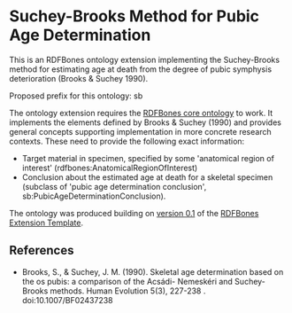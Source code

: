 # Suchey-Brooks Method for Pubic Age Determination
This is an RDFBones ontology extension implementing the Suchey-Brooks method for estimating age at death from the degree of pubic symphysis deterioration (Brooks & Suchey 1990).

Proposed prefix for this ontology: sb

The ontology extension requires the [RDFBones core ontology](https://github.com/RDFBones/RDFBones-O) to work. It implements the elements defined by Brooks & Suchey (1990) and provides general concepts supporting implementation in more concrete research contexts. These need to provide the following exact information:

  * Target material in specimen, specified by some 'anatomical region of interest' (rdfbones:AnatomicalRegionOfInterest)
  * Conclusion about the estimated age at death for a skeletal specimen (subclass of 'pubic age determination conclusion', sb:PubicAgeDeterminationConclusion).

The ontology was produced building on [version 0.1](https://github.com/RDFBones/ExtensionTemplate/releases/tag/v0.1) of the [RDFBones Extension Template](https://github.com/RDFBones/ExtensionTemplate).

## References
* Brooks, S., & Suchey, J. M. (1990). Skeletal age determination based on the os pubis: a comparison of the Acsádi- Nemeskéri and Suchey-Brooks methods. Human Evolution 5(3), 227-238 . doi:10.1007/BF02437238
